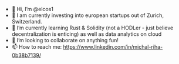 - 👋 Hi, I’m @elcos1
- 👀 I am currently investing into european startups out of Zurich, Switzerland.  
- 🌱 I’m currently learning Rust & Solidity (not a HODLer - just believe decentralization is enticing) as well as data analytics on cloud
- 💞️ I’m looking to collaborate on anything fun!
- 📫 How to reach me: https://www.linkedin.com/in/michal-riha-0b38b7139/

<!---
elcos1/elcos1 is a ✨ special ✨ repository because its `README.md` (this file) appears on your GitHub profile.
You can click the Preview link to take a look at your changes.
--->
